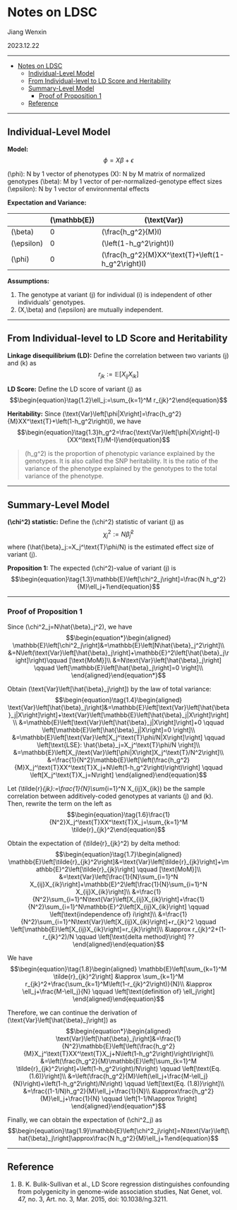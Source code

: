 <!-- title page -->
# Notes on LDSC

Jiang Wenxin

2023.12.22

--------------------
<!-- toc -->
- [Notes on LDSC](#notes-on-ldsc)
  - [Individual-Level Model](#individual-level-model)
  - [From Individual-level to LD Score and Heritability](#from-individual-level-to-ld-score-and-heritability)
  - [Summary-Level Model](#summary-level-model)
    - [Proof of Proposition 1](#proof-of-proposition-1)
  - [Reference](#reference)

--------------------

<!-- ## Introduction -->

<!-- $$\begin{equation}\tag{eq:1}
\begin{aligned}
\sum_{i=1}^n b&=0\\
\sum_{i=1}^n c&=0\\
\end{aligned}
\end{equation}$$ -->

<!-- -------------------- -->

## Individual-Level Model

**Model:**
$$\begin{equation}\tag{1.1}
\phi=X\beta+\epsilon
\end{equation}$$

\(\phi\): N by 1 vector of phenotypes
\(X\): N by M matrix of normalized genotypes
\(\beta\): M by 1 vector of per-normalized-genotype effect sizes
\(\epsilon\): N by 1 vector of environmental effects

**Expectation and Variance:**

<!-- table center-->

<div align="center">

| | \(\mathbb{E}\) | \(\text{Var}\) |
| --- | --- | --- |
| \(\beta\) | 0 | \(\frac{h_g^2}{M}I\) |
| \(\epsilon\) | 0 | \(\left(1-h_g^2\right)I\) |
| \(\phi\) | 0 | \(\frac{h_g^2}{M}XX^\text{T}+\left(1-h_g^2\right)I\) |

</div>

**Assumptions:**

1. The genotype at variant \(j\) for individual \(i\) is independent of other individuals' genotypes.
2. \(X,\beta\) and \(\epsilon\) are mutually independent.

--------------------

## From Individual-level to LD Score and Heritability

**Linkage disequilibrium (LD):**
Define the correlation between two variants \(j\) and \(k\) as
$$\begin{equation*}r_{jk}:=\mathbb{E}\left[X_{ij}X_{ik}\right]\end{equation*}$$

**LD Score:**
Define the LD score of variant \(j\) as
$$\begin{equation}\tag{1.2}\ell_j:=\sum_{k=1}^M r_{jk}^2\end{equation}$$

**Heritability:**
Since \(\text{Var}\left[\phi|X\right]=\frac{h_g^2}{M}XX^\text{T}+\left(1-h_g^2\right)I\), we have
$$\begin{equation}\tag{1.3}h_g^2=\frac{\text{Var}\left[\phi|X\right]-I}{XX^\text{T}/M-I}\end{equation}$$

> \(h_g^2\) is the proportion of phenotypic variance explained by the genotypes. It is also called the SNP heritability. It is the ratio of the variance of the phenotype explained by the genotypes to the total variance of the phenotype.

--------------------

## Summary-Level Model

**\(\chi^2\) statistic:**
Define the \(\chi^2\) statistic of variant \(j\) as
$$\begin{equation*}\chi^2_j:=N\hat{\beta}_j^2\end{equation*}$$
where \(\hat{\beta}_j:=X_j^\text{T}\phi/N\) is the estimated effect size of variant \(j\).

**Proposition 1:**
The expected \(\chi^2\)-value of variant \(j\) is
$$\begin{equation}\tag{1.3}\mathbb{E}\left[\chi^2_j\right]=\frac{N h_g^2}{M}\ell_j+1\end{equation}$$

--------------------

### Proof of Proposition 1

Since \(\chi^2_j=N\hat{\beta}_j^2\), we have
$$\begin{equation*}\begin{aligned}
\mathbb{E}\left[\chi^2_j\right]&=\mathbb{E}\left[N\hat{\beta}_j^2\right]\\
&=N\left(\text{Var}\left[\hat{\beta}_j\right]+\mathbb{E}^2\left[\hat{\beta}_j\right]\right)\qquad [\text{MoM}]\\
&=N\text{Var}\left[\hat{\beta}_j\right] \qquad \left[\mathbb{E}\left[\hat{\beta}_j\right]=0 \right]\\
\end{aligned}\end{equation*}$$

Obtain \(\text{Var}\left[\hat{\beta}_j\right]\) by the law of total variance:
$$\begin{equation}\tag{1.4}\begin{aligned}
\text{Var}\left[\hat{\beta}_j\right]&=\mathbb{E}\left[\text{Var}\left[\hat{\beta}_j|X\right]\right]+\text{Var}\left[\mathbb{E}\left[\hat{\beta}_j|X\right]\right]\\
&=\mathbb{E}\left[\text{Var}\left[\hat{\beta}_j|X\right]\right]+0 \qquad \left[\mathbb{E}\left[\hat{\beta}_j|X\right]=0 \right]\\
&=\mathbb{E}\left[\text{Var}\left[X_j^\text{T}\phi/N|X\right]\right] \qquad \left[\text{LSE}: \hat{\beta}_j=X_j^\text{T}\phi/N \right]\\
&=\mathbb{E}\left[X_j\text{Var}\left[\phi|X\right]X_j^\text{T}/N^2\right]\\
&=\frac{1}{N^2}\mathbb{E}\left[\left(\frac{h_g^2}{M}X_j^\text{T}XX^\text{T}X_j+N\left(1-h_g^2\right)\right)\right] \qquad \left[X_j^\text{T}X_j=N\right]
\end{aligned}\end{equation}$$

Let \(\tilde{r}_{jk}:=\frac{1}{N}\sum_{i=1}^N X_{ij}X_{ik}\) be the sample correlation between additively-coded genotypes at variants \(j\) and \(k\). Then, rewrite the term on the left as
$$\begin{equation}\tag{1.6}\frac{1}{N^2}X_j^\text{T}XX^\text{T}X_j=\sum_{k=1}^M \tilde{r}_{jk}^2\end{equation}$$

Obtain the expectation of \(\tilde{r}_{jk}^2\) by delta method:
$$\begin{equation}\tag{1.7}\begin{aligned}
\mathbb{E}\left[\tilde{r}_{jk}^2\right]&=\text{Var}\left[\tilde{r}_{jk}\right]+\mathbb{E}^2\left[\tilde{r}_{jk}\right] \qquad [\text{MoM}]\\
&=\text{Var}\left[\frac{1}{N}\sum_{i=1}^N X_{ij}X_{ik}\right]+\mathbb{E}^2\left[\frac{1}{N}\sum_{i=1}^N X_{ij}X_{ik}\right]\\
&=\frac{1}{N^2}\sum_{i=1}^N\text{Var}\left[X_{ij}X_{ik}\right]+\frac{1}{N^2}\sum_{i=1}^N\mathbb{E}^2\left[X_{ij}X_{ik}\right] \qquad \left[\text{independence of} i\right]\\
&=\frac{1}{N^2}\sum_{i=1}^N\text{Var}\left[X_{ij}X_{ik}\right]+r_{jk}^2 \qquad \left[\mathbb{E}\left[X_{ij}X_{ik}\right]=r_{jk}\right]\\
&\approx r_{jk}^2+(1-r_{jk}^2)/N \qquad \left[\text{delta method}\right] ??
\end{aligned}\end{equation}$$

We have
$$\begin{equation}\tag{1.8}\begin{aligned}
\mathbb{E}\left[\sum_{k=1}^M \tilde{r}_{jk}^2\right] &\approx \sum_{k=1}^M r_{jk}^2+\frac{\sum_{k=1}^M\left(1-r_{jk}^2\right)}{N}\\
&\approx \ell_j+\frac{M-\ell_j}{N} \qquad \left[\text{definition of} \ell_j\right]
\end{aligned}\end{equation}$$

Therefore, we can continue the derivation of \(\text{Var}\left[\hat{\beta}_j\right]\) as
$$\begin{equation*}\begin{aligned}
\text{Var}\left[\hat{\beta}_j\right]&=\frac{1}{N^2}\mathbb{E}\left[\left(\frac{h_g^2}{M}X_j^\text{T}XX^\text{T}X_j+N\left(1-h_g^2\right)\right)\right]\\
&=\left(\frac{h_g^2}{M}\mathbb{E}\left[\sum_{k=1}^M \tilde{r}_{jk}^2\right]+\left(1-h_g^2\right)/N\right) \qquad \left[\text{Eq. (1.6)}\right]\\
&=\left(\frac{h_g^2}{M}\left(\ell_j+\frac{M-\ell_j}{N}\right)+\left(1-h_g^2\right)/N\right) \qquad \left[\text{Eq. (1.8)}\right]\\
&=\frac{(1-1/N)h_g^2}{M}\ell_j+\frac{1}{N}\\
&\approx\frac{h_g^2}{M}\ell_j+\frac{1}{N} \qquad \left[1-1/N\approx 1\right]
\end{aligned}\end{equation*}$$

Finally, we can obtain the expectation of \(\chi^2_j\) as
$$\begin{equation}\tag{1.9}\mathbb{E}\left[\chi^2_j\right]=N\text{Var}\left[\hat{\beta}_j\right]\approx\frac{N h_g^2}{M}\ell_j+1\end{equation}$$

--------------------

## Reference

1. B. K. Bulik-Sullivan et al., LD Score regression distinguishes confounding from polygenicity in genome-wide association studies, Nat Genet, vol. 47, no. 3, Art. no. 3, Mar. 2015, doi: 10.1038/ng.3211.

<!-- 2. ... -->

